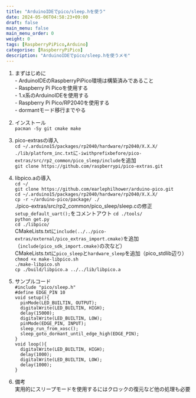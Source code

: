 ```yaml
---
title: "ArduinoIDEでpico/sleep.hを使う"
date: 2024-05-06T04:58:23+09:00
draft: false
main_menu: false
main_menu_order: 0
weight: 0
tags: [RaspberryPiPico,Arduino]
categorise: [RaspberryPiPico]
description: "ArduinoIDEでpico/sleep.hを使うメモ"
---
```

1. まずはじめに  
        - ArduinoIDEのRaspberryPiPico環境は構築済みであること  
        - Raspberry Pi Picoを使用する  
        - 1.x系のArduinoIDEを使用する  
        - Raspberry Pi Pico/RP2040を使用する  
        - dormantモード移行までやる  
<!--more-->
2. インストール  
        `pacman -Sy git cmake make`  

3. pico-extrasの導入  
        `cd ~/.arduino15/packages/rp2040/hardware/rp2040/X.X.X/`  
        `./lib/platform_inc.txt`に`-iwithprefixbefore/pico-extras/src/rp2_common/pico_sleep/include`を追加  
        `git clone https://github.com/raspberrypi/pico-extras.git`  

4. libpico.aの導入  
        `cd ~/`  
        `git clone https://github.com/earlephilhower/arduino-pico.git`  
        `cd ~/.arduino15/packages/rp2040/hardware/rp2040/X.X.X/`  
        `cp -r ~/arduino-pico/package/ ./`  
        ./pico-extras/src/rp2_common/pico_sleep/sleep.cの修正`setup_default_uart();`をコメントアウト
        `cd ./tools/`  
        `python get.py`  
        `cd ./libpico/`  
        CMakeLists.txtに`include(../../pico-extras/external/pico_extras_import.cmake)`を追加（`include(pico_sdk_import.cmake)`の次など）  
        CMakeLists.txtに`pico_sleep`と`hardware_sleep`を追加（pico_stdlib辺り）  
        `chmod +x make-libpico.sh`  
        `./make-libpico.sh`  
        `cp ./build/libpico.a ../../lib/libpico.a`  

4. サンプルコード  
	`#include "pico/sleep.h"`  
	`#define EDGE_PIN 10`  
	`void setup(){`  
	`  pinMode(LED_BUILTIN, OUTPUT);`  
	`  digitalWrite(LED_BUILTIN, HIGH);`  
	`  delay(15000);`  
	`  digitalWrite(LED_BUILTIN, LOW);`  
	`  pinMode(EDGE_PIN, INPUT);`  
	`  sleep_run_from_xosc();`  
	`  sleep_goto_dormant_until_edge_high(EDGE_PIN);`  
	`}`  
	`void loop(){`  
	`  digitalWrite(LED_BUILTIN, HIGH);`  
	`  delay(1000);`  
	`  digitalWrite(LED_BUILTIN, LOW);`  
	`  delay(1000);`  
	`}`  

5. 備考  
	実用的にスリープモードを使用するにはクロックの復元など他の処理も必要  

